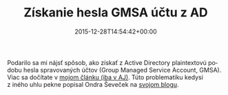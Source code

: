 ﻿---
ref: retrieving-cleartext-gmsa-passwords
title: 'Získanie hesla GMSA účtu z&nbsp;AD'
date: 2015-12-28T14:54:42+00:00
layout: post
lang: sk
permalink: /sk/ziskanie-hesla-gmsa-uctu-z-ad/
tags:
    - 'Active Directory'
    - LDAP
    - PowerShell
    - Security
---

Podarilo sa&nbsp;mi nájsť spôsob, ako získať z&nbsp;Active Directory plaintextovú podobu hesla spravovaných účtov (Group Managed Service Account, GMSA). Viac sa&nbsp;dočítate v&nbsp;[mojom článku (iba v&nbsp;AJ)](/en/retrieving-cleartext-gmsa-passwords-from-active-directory/). Túto problematiku kedysi z&nbsp;iného uhlu pekne popísal Ondra Ševeček na&nbsp;[svojom blogu](https://www.sevecek.com/Lists/Posts/Post.aspx?ID=482).
